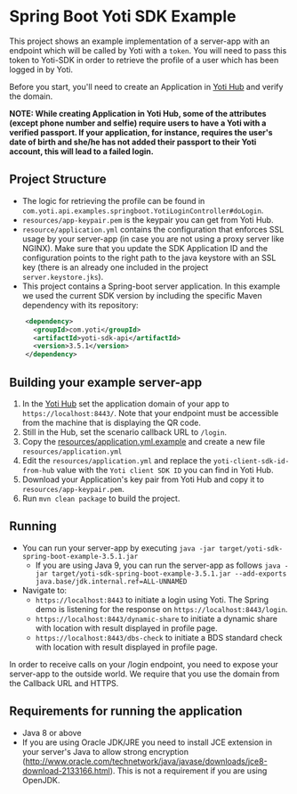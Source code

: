 # Spring Boot Yoti SDK Example

This project shows an example implementation of a server-app with an endpoint which will be called by Yoti with a `token`.
You will need to pass this token to Yoti-SDK in order to retrieve the profile of a user which has been logged in by Yoti.

Before you start, you'll need to create an Application in [Yoti Hub](https://hub.yoti.com) and verify the domain.

**NOTE: While creating Application in Yoti Hub, some of the attributes (except phone number and selfie) require users to have a Yoti with a verified passport. If your application, for instance, requires the user's date of birth and she/he has not added their passport to their Yoti account, this will lead to a failed login.**

## Project Structure
* The logic for retrieving the profile can be found in `com.yoti.api.examples.springboot.YotiLoginController#doLogin`.
* `resources/app-keypair.pem` is the keypair you can get from Yoti Hub.
* `resource/application.yml` contains the configuration that enforces SSL usage by your server-app (in case you are not using a proxy server like NGINX). Make sure that you update the SDK Application ID and the configuration points to the right path to the java keystore with an SSL key (there is an already one included in the project ``` server.keystore.jks ```).
* This project contains a Spring-boot server application. In this example we used the current SDK version by including the specific Maven dependency with its repository:
```xml
    <dependency>
      <groupId>com.yoti</groupId>
      <artifactId>yoti-sdk-api</artifactId>
      <version>3.5.1</version>
    </dependency>
```

## Building your example server-app
1. In the [Yoti Hub](https://hub.yoti.com) set the application domain of your app to `https://localhost:8443/`. Note that your endpoint must be accessible from the machine that is displaying the QR code.
1. Still in the Hub, set the scenario callback URL to `/login`. 
1. Copy the [resources/application.yml.example](src/main/resources/application.yml.example) and create a new file `resources/application.yml`
1. Edit the `resources/application.yml` and replace the `yoti-client-sdk-id-from-hub` value with the `Yoti client SDK ID` you can find in Yoti Hub.
1. Download your Application's key pair from Yoti Hub and copy it to `resources/app-keypair.pem`.
1. Run `mvn clean package` to build the project.

## Running
* You can run your server-app by executing `java -jar target/yoti-sdk-spring-boot-example-3.5.1.jar`
  * If you are using Java 9, you can run the server-app as follows `java -jar target/yoti-sdk-spring-boot-example-3.5.1.jar --add-exports java.base/jdk.internal.ref=ALL-UNNAMED`
* Navigate to:
  * `https://localhost:8443` to initiate a login using Yoti. The Spring demo is listening for the response on `https://localhost:8443/login`.
  * `https://localhost:8443/dynamic-share` to initiate a dynamic share with location with result displayed in profile page.
  * `https://localhost:8443/dbs-check` to initiate a BDS standard check with location with result displayed in profile page.

In order to receive calls on your /login endpoint, you need to expose your server-app to the outside world. We require that you use the domain from the Callback URL and HTTPS.

## Requirements for running the application
* Java 8 or above
* If you are using Oracle JDK/JRE you need to install JCE extension in your server's Java to allow strong encryption (http://www.oracle.com/technetwork/java/javase/downloads/jce8-download-2133166.html). This is not a requirement if you are using OpenJDK.


